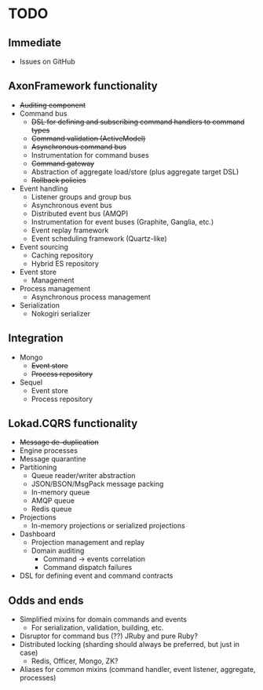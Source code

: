 # TODO

## Immediate

+ Issues on GitHub

## AxonFramework functionality

+ ~~Auditing component~~
+ Command bus
  + ~~DSL for defining and subscribing command handlers to command types~~
  + ~~Command validation (ActiveModel)~~
  + ~~Asynchronous command bus~~
  + Instrumentation for command buses
  + ~~Command gateway~~
  + Abstraction of aggregate load/store (plus aggregate target DSL)
  + ~~Rollback policies~~
+ Event handling
  + Listener groups and group bus
  + Asynchronous event bus
  + Distributed event bus (AMQP)
  + Instrumentation for event buses (Graphite, Ganglia, etc.)
  + Event replay framework
  + Event scheduling framework (Quartz-like)
+ Event sourcing
  + Caching repository
  + Hybrid ES repository
+ Event store
  + Management
+ Process management
  + Asynchronous process management
+ Serialization
  + Nokogiri serializer

## Integration

+ Mongo
  + ~~Event store~~
  + ~~Process repository~~
+ Sequel
  + Event store
  + Process repository

## Lokad.CQRS functionality

+ ~~Message de-duplication~~
+ Engine processes
+ Message quarantine
+ Partitioning
  + Queue reader/writer abstraction
  + JSON/BSON/MsgPack message packing
  + In-memory queue
  + AMQP queue
  + Redis queue
+ Projections
  + In-memory projections or serialized projections
+ Dashboard
  + Projection management and replay
  + Domain auditing
    + Command -> events correlation
    + Command dispatch failures
+ DSL for defining event and command contracts

## Odds and ends

+ Simplified mixins for domain commands and events
  + For serialization, validation, building, etc.
+ Disruptor for command bus (??) JRuby and pure Ruby?
+ Distributed locking (sharding should always be preferred, but just in case)
  + Redis, Officer, Mongo, ZK?
+ Aliases for common mixins (command handler, event listener, aggregate, processes)
